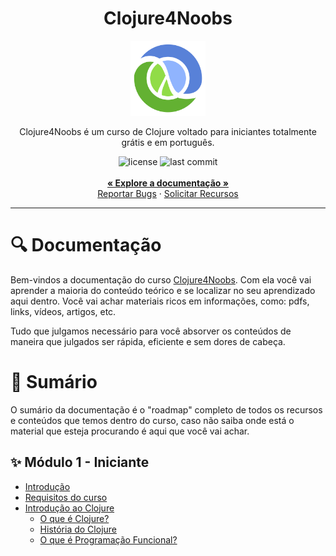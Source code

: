  <div align="center">
    <h1>Clojure4Noobs</h1>
    <img src="https://github.com/ygorsimoes/clojure4noobs/blob/main/assets/clojure_logo.png?raw=true" alt="clojure logo" width="120"/>
    <p>Clojure4Noobs é um curso de Clojure voltado para iniciantes totalmente grátis e em português.</p>
    <img src="https://img.shields.io/github/license/ygorsimoes/clojure4noobs" alt="license">
    <img src="https://img.shields.io/github/last-commit/ygorsimoes/clojure4noobs" alt="last commit">
    <br />
    <br />
    <a href="https://github.com/ygorsimoes/clojure4noobs/tree/main/doc#documentação"><strong>« Explore a documentação »</strong></a>
    <br />
    <a href="https://github.com/ygorsimoes/clojure4noobs/issues/new/choose">Reportar Bugs</a>
    ·
    <a href="https://github.com/ygorsimoes/clojure4noobs/issues/new/choose">Solicitar Recursos</a>
</div>
<hr>


<h1>🔍 Documentação</h1>
<p>Bem-vindos a documentação do curso <a href="https://github.com/ygorsimoes/clojure4noobs">Clojure4Noobs</a>. Com
ela você vai aprender a maioria do conteúdo teórico e se localizar no seu aprendizado aqui dentro. Você vai achar 
materiais ricos em informações, como: pdfs, links, vídeos, artigos, etc.

Tudo que julgamos necessário para você absorver os conteúdos de maneira que julgados ser rápida, eficiente e sem dores
de cabeça.</p>

<h1>📑 Sumário</h1>

<p>O sumário da documentação é o "roadmap" completo de todos os recursos e conteúdos que temos dentro do curso,
caso não saiba onde está o material que esteja procurando é aqui que você vai achar.</p>

<h2>✨ Módulo 1 - Iniciante</h2>


* [Introdução](https://github.com/ygorsimoes/clojure4noobs/tree/main/doc/iniciante#-m%C3%B3dulo-1---iniciante)
* [Requisitos do curso](https://github.com/ygorsimoes/clojure4noobs/tree/main/doc/iniciante#-requisitos-do-curso)
* [Introdução ao Clojure](https://github.com/ygorsimoes/clojure4noobs/tree/main/doc/iniciante#-introdu%C3%A7%C3%A3o-ao-clojure)
  * [O que é Clojure?](https://github.com/ygorsimoes/clojure4noobs/tree/main/doc/iniciante#o-que-%C3%A9-clojure)
  * [História do Clojure](https://github.com/ygorsimoes/clojure4noobs/tree/main/doc/iniciante#hist%C3%B3ria-do-clojure)
  * [O que é Programação Funcional?](https://github.com/ygorsimoes/clojure4noobs/tree/main/doc/iniciante#o-que-%C3%A9-programa%C3%A7%C3%A3o-funcional)
